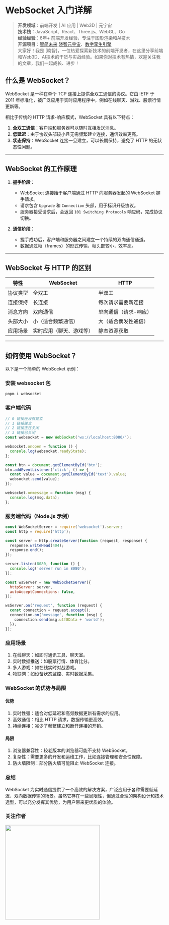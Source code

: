 # WebSocket 入门详解

> **开发领域**：前端开发 | AI 应用 | Web3D | 元宇宙  
> **技术栈**：JavaScript、React、Three.js、WebGL、Go  
> **经验经验**：6年+ 前端开发经验，专注于图形渲染和AI技术  
> **开源项目**：[智简未来](https://aint.top) [晓智元宇宙](https://www.xiaozhi.shop/)、[数字孪生引擎](https://www.shuqin.cc/)   
> 大家好！我是 [晓智]，一位热爱探索新技术的前端开发者，在这里分享前端和Web3D、AI技术的干货与实战经验。如果你对技术有热情，欢迎关注我的文章，我们一起成长、进步！


## 什么是 WebSocket？

WebSocket 是一种在单个 TCP 连接上提供全双工通信的协议。它由 IETF 于 2011 年标准化，被广泛应用于实时应用程序中，例如在线聊天、游戏、股票行情更新等。

相比于传统的 HTTP 请求-响应模式，WebSocket 具有以下特点：

1. **全双工通信**：客户端和服务器可以随时互相发送消息。
2. **低延迟**：由于协议头部较小且无需频繁建立连接，通信效率更高。
3. **状态保持**：WebSocket 连接一旦建立，可以长期保持，避免了 HTTP 的无状态性问题。

---

## WebSocket 的工作原理

1. **握手阶段**：

   - WebSocket 连接始于客户端通过 HTTP 向服务器发起的 WebSocket 握手请求。
   - 请求包含 `Upgrade` 和 `Connection` 头部，用于标识升级协议。
   - 服务器接受请求后，会返回 `101 Switching Protocols` 响应码，完成协议切换。

2. **通信阶段**：
   - 握手成功后，客户端和服务器之间建立一个持续的双向通信通道。
   - 数据通过帧（frames）的形式传输，帧头部较小，效率高。

---

## WebSocket 与 HTTP 的区别

| 特性     | WebSocket                | HTTP                  |
| -------- | ------------------------ | --------------------- |
| 协议类型 | 全双工                   | 半双工                |
| 连接保持 | 长连接                   | 每次请求需要新连接    |
| 消息方向 | 双向通信                 | 单向通信（请求-响应） |
| 头部大小 | 小（适合频繁通信）       | 大（适合偶发性通信）  |
| 应用场景 | 实时应用（聊天、游戏等） | 静态资源获取          |

---

## 如何使用 WebSocket？

以下是一个简单的 WebSocket 示例：

### 安装 websocket 包

```bash
pnpm i websocket
```

### 客户端代码

```javascript
// 0 链接还没有建立
// 1 链接建立
// 2 链接正在关闭
// 3 链接已关闭
const websocket = new WebSocket('ws://localhost:8080/');

websocket.onopen = function () {
  console.log(websocket.readyState);
};

const btn = document.getElementById('btn');
btn.addEventListener('click', () => {
  const value = document.getElementById('text').value;
  websocket.send(value);
});

websocket.onmessage = function (msg) {
  console.log(msg.data);
};
```

### 服务端代码（Node.js 示例）

```js
const WebSocketServer = require('websocket').server;
const http = require('http');

const server = http.createServer(function (request, response) {
  response.writeHead(404);
  response.end();
});

server.listen(8080, function () {
  console.log('server run in 8080');
});

const wsServer = new WebSocketServer({
  httpServer: server,
  autoAcceptConnections: false,
});

wsServer.on('request', function (request) {
  const connection = request.accept();
  connection.on('message', function (msg) {
    connection.send(msg.utf8Data + 'world');
  });
});
```

### 应用场景

1. 在线聊天：如即时通讯工具、聊天室。
2. 实时数据推送：如股票行情、体育比分。
3. 多人游戏：如在线实时对战游戏。
4. 物联网：如设备状态监控、实时数据采集。

### WebSocket 的优势与局限

#### 优势

1. 实时性强：适合对低延迟和高频数据更新有需求的应用。
2. 高效通信：相比 HTTP 请求，数据传输更高效。
3. 持续连接：减少了频繁建立和断开连接的开销。

#### 局限

1. 浏览器兼容性：较老版本的浏览器可能不支持 WebSocket。
2. 复杂性：需要更多的开发和运维工作，比如连接管理和安全性保障。
3. 防火墙限制：部分防火墙可能阻止 WebSocket 连接。

### 总结

WebSocket 为实时通信提供了一个高效的解决方案，广泛应用于各种需要低延迟、双向数据传输的场景。虽然它存在一些局限性，但通过合理的架构设计和技术选型，可以充分发挥其优势，为用户带来更优质的体验。

### 关注作者
<img src="https://cdn.shuqin.cc/aint/assets/weixin.svg" width = 300 height = 300 />
